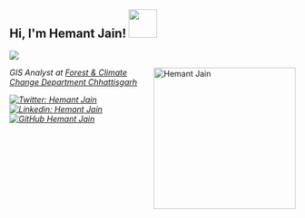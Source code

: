 
<div>
<div>
<h2> Hi, I'm Hemant Jain! <img src="https://media.giphy.com/media/mGcNjsfWAjY5AEZNw6/giphy.gif" width="50"></h2>
<p>
<a href="https://github.com/DenverCoder1/readme-typing-svg"><img src="https://readme-typing-svg.herokuapp.com?&font=IBM+Plex+Sans&color=abcdef&size=20&lines=Welcome+to+my+GitHub+Profile!;I'm+a+Full+Stack+Software+Developer." /></a>
</p>
<!-- Typing Text Effect
<p>
<a href="https://github.com/DenverCoder1/readme-typing-svg"><img src="https://readme-typing-svg.herokuapp.com?&font=IBM+Plex+Sans&color=abcdef&size=20&lines=Welcome+to+my+GitHub+Profile!;I'm+a+Full+Stack+Software+Developer.;I'm+also+a+GIS+Analyst." /></a>
</p>
-->  
<!--  Image Inserted -->
<img align='right' src="https://media.giphy.com/media/qgQUggAC3Pfv687qPC/giphy.gif" width="250"  alt='Hemant Jain'>
<!--<p><em> Full Stack Web Developer at <a href="http://www.unb.br">University of Brasilia</a><img src="https://media.giphy.com/media/fYSnHlufseco8Fh93Z/giphy.gif" width="30"></br>Developer Consultant at <a href="https://www.thoughtworks.com">ThoughtWorks</a><img src="https://media.giphy.com/media/WUlplcMpOCEmTGBtBW/giphy.gif" width="30"> 
</em></p>
-->
<p><em> GIS Analyst at <a href="http://www.forest.cg.gov.in/">Forest & Climate Change Department Chhattisgarh</a><em>

[![Twitter: Hemant Jain](https://img.shields.io/twitter/follow/hemantjain1321?style=social)](https://twitter.com/jain-hemant)
[![Linkedin: Hemant Jain](https://img.shields.io/badge/-hemantjain1321-blue?style=flat-square&logo=Linkedin&logoColor=white&link=https://www.linkedin.com/in/hemantjain1321/)](https://www.linkedin.com/in/jain-hemant/)
[![GitHub Hemant Jain](https://img.shields.io/github/followers/jain-hemant?label=follow&style=social)](https://github.com/jain-hemant)
</div>
  
  
  </div>
    
    
